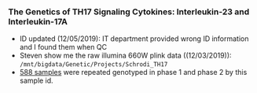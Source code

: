 ### The Genetics of TH17 Signaling Cytokines: Interleukin-23 and Interleukin-17A

* ID updated (12/05/2019): IT department provided wrong ID information and I found them when QC 
* Steven show me the raw illumina 660W plink data ((12/03/2019)): `/mnt/bigdata/Genetic/Projects/Schrodi_TH17`
* [588 samples](overlapSample.txt) were repeated genotyped in phase 1 and phase 2 by this sample id. 
